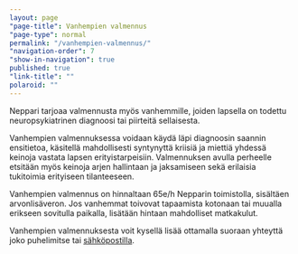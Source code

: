 ```yaml
---
layout: page
"page-title": Vanhempien valmennus
"page-type": normal
permalink: "/vanhempien-valmennus/"
"navigation-order": 7
"show-in-navigation": true
published: true
"link-title": ""
polaroid: ""
---
```








Neppari tarjoaa valmennusta myös vanhemmille, joiden lapsella on todettu neuropsykiatrinen diagnoosi tai piirteitä sellaisesta.

Vanhempien valmennuksessa voidaan käydä läpi diagnoosin saannin ensitietoa, käsitellä mahdollisesti syntynyttä kriisiä ja miettiä yhdessä keinoja vastata lapsen erityistarpeisiin. Valmennuksen avulla perheelle etsitään myös keinoja arjen hallintaan ja jaksamiseen sekä erilaisia tukitoimia erityiseen tilanteeseen.

Vanhempien valmennus on hinnaltaan 65e/h Nepparin toimistolla, sisältäen arvonlisäveron. Jos vanhemmat toivovat tapaamista kotonaan tai muualla erikseen sovitulla paikalla, lisätään hintaan mahdolliset matkakulut.

Vanhempien valmennuksesta voit kysellä lisää ottamalla suoraan yhteyttä joko puhelimitse tai [sähköpostilla](/ota-yhteytta).
